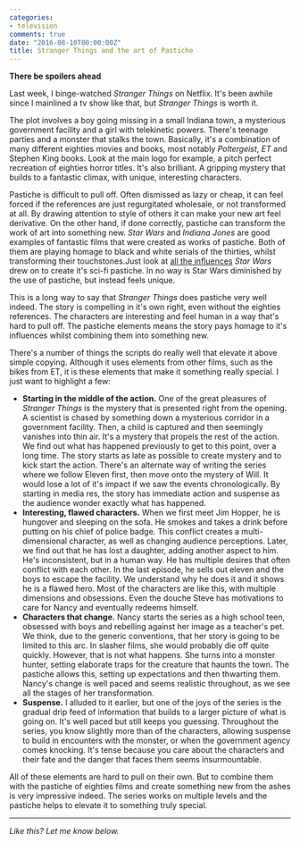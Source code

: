 ```yaml
---
categories:
- television
comments: true
date: "2016-08-10T00:00:00Z"
title: Stranger Things and the art of Pastiche
---
```

  
**There be spoilers ahead**  

Last week, I binge-watched *Stranger Things* on Netflix. It's been awhile since I mainlined a tv show like that, but *Stranger Things* is worth it.  

The plot involves a boy going missing in a small Indiana town, a mysterious government facility and a girl with telekinetic powers. There's teenage parties and a monster that stalks the town. Basically, it's a combination of many different eighties movies and books, most notably *Poltergeist*, *ET* and Stephen King books. Look at the main logo for example, a pitch perfect recreation of eighties horror titles. It's also brilliant. A gripping mystery that builds to a fantastic climax, with unique, interesting characters.  
<!--more-->  

Pastiche is difficult to pull off. Often dismissed as lazy or cheap, it can feel forced if the references are just regurgitated wholesale, or not transformed at all. By drawing attention to style of others it can make your new art feel derivative. On the other hand, if done correctly, pastiche can transform the work of art into something new. *Star Wars* and *Indiana Jones* are good examples of fantastic films that were created as works of pastiche. Both of them are playing homage to black and white serials of the thirties, whilst transforming their touchstones.Just look at <a href="http://www.techtimes.com/articles/88089/20151001/star-wars-origins-classic-films-inspired-george-lucas-intergalactic-vision.htm">all the influences</a> *Star Wars* drew on to create it's sci-fi pastiche. In no way is Star Wars diminished by the use of pastiche, but instead feels unique.  

This is a long way to say that *Stranger Things* does pastiche very well indeed. The story is compelling in it's own right, even without the eighties references. The characters are interesting and feel human in a way that's hard to pull off. The pastiche elements means the story pays homage to it's influences whilst combining them into something new.  

There's a number of things the scripts do really well that elevate it above simple copying. Although it uses elements from other films, such as the bikes from ET, it is these elements that make it something really special. I just want to highlight a few:  


* **Starting in the middle of the action.** One of the great pleasures of *Stranger Things* is the mystery that is presented right from the opening. A scientist is chased by something down a mysterious corridor in a government facility. Then, a child is captured and then seemingly vanishes into thin air. It's a mystery that propels the rest of the action. We find out what has happened previously to get to this point, over a long time. The story starts as late as possible to create mystery and to kick start the action. There's an alternate way of writing the series where we follow Eleven first, then move onto the mystery of Will. It would lose a lot of it's impact if we saw the events chronologically. By starting in media res, the story has immediate action and suspense as the audience wonder exactly what has happened.  
* **Interesting, flawed characters.** When we first meet Jim Hopper, he is hungover and sleeping on the sofa. He smokes and takes a drink before putting on his chief of police badge. This conflict creates a multi-dimensional character, as well as changing audience perceptions. Later, we find out that he has lost a daughter, adding another aspect to him. He's inconsistent, but in a human way. He has multiple desires that often conflict with each other. In the last episode, he sells out eleven and the boys to escape the facility. We understand why he does it and it shows he is a flawed hero. Most of the characters are like this, with multiple dimensions and obsessions. Even the douche Steve has motivations to care for Nancy and eventually redeems himself.  
* **Characters that change.** Nancy starts the series as a high school teen, obsessed with boys and rebelling against her image as a teacher's pet. We think, due to the generic conventions, that her story is going to be limited to this arc. In slasher films, she would probably die off quite quickly. However, that is not what happens. She turns into a monster hunter, setting elaborate traps for the creature that haunts the town. The pastiche allows this, setting up expectations and then thwarting them. Nancy's change is well paced and seems realistic throughout, as we see all the stages of her transformation.  
* **Suspense.** I alluded to it earlier, but one of the joys of the series is the gradual drip feed of information that builds to a larger picture of what is going on. It's well paced but still keeps you guessing. Throughout the series, you know slightly more than of the characters, allowing suspense to build in encounters with the monster, or when the government agency comes knocking. It's tense because you care about the characters and their fate and the danger that faces them seems insurmountable.  


All of these elements are hard to pull on their own. But to combine them with the pastiche of eighties films and create something new from the ashes is very impressive indeed. The series works on multiple levels and the pastiche helps to elevate it to something truly special.  

<hr />  

*Like this? Let me know below.*  
